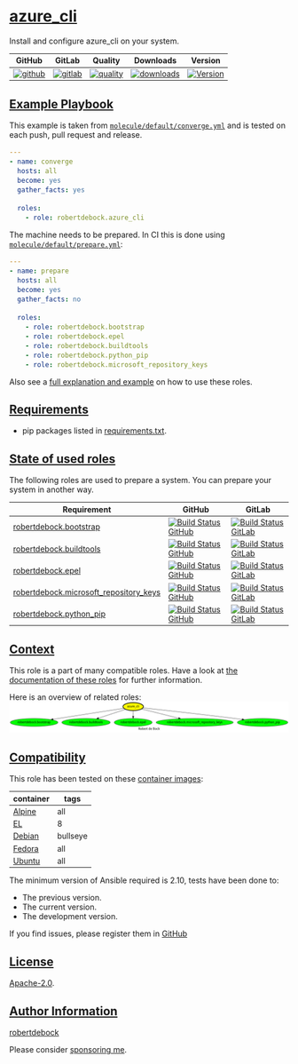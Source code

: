 # [azure_cli](#azure_cli)

Install and configure azure_cli on your system.

|GitHub|GitLab|Quality|Downloads|Version|
|------|------|-------|---------|-------|
|[![github](https://github.com/robertdebock/ansible-role-azure_cli/workflows/Ansible%20Molecule/badge.svg)](https://github.com/robertdebock/ansible-role-azure_cli/actions)|[![gitlab](https://gitlab.com/robertdebock-iac/ansible-role-azure_cli/badges/master/pipeline.svg)](https://gitlab.com/robertdebock-iac/ansible-role-azure_cli)|[![quality](https://img.shields.io/ansible/quality/44611)](https://galaxy.ansible.com/robertdebock/azure_cli)|[![downloads](https://img.shields.io/ansible/role/d/44611)](https://galaxy.ansible.com/robertdebock/azure_cli)|[![Version](https://img.shields.io/github/release/robertdebock/ansible-role-azure_cli.svg)](https://github.com/robertdebock/ansible-role-azure_cli/releases/)|

## [Example Playbook](#example-playbook)

This example is taken from [`molecule/default/converge.yml`](https://github.com/robertdebock/ansible-role-azure_cli/blob/master/molecule/default/converge.yml) and is tested on each push, pull request and release.

```yaml
---
- name: converge
  hosts: all
  become: yes
  gather_facts: yes

  roles:
    - role: robertdebock.azure_cli
```

The machine needs to be prepared. In CI this is done using [`molecule/default/prepare.yml`](https://github.com/robertdebock/ansible-role-azure_cli/blob/master/molecule/default/prepare.yml):

```yaml
---
- name: prepare
  hosts: all
  become: yes
  gather_facts: no

  roles:
    - role: robertdebock.bootstrap
    - role: robertdebock.epel
    - role: robertdebock.buildtools
    - role: robertdebock.python_pip
    - role: robertdebock.microsoft_repository_keys
```

Also see a [full explanation and example](https://robertdebock.nl/how-to-use-these-roles.html) on how to use these roles.


## [Requirements](#requirements)

- pip packages listed in [requirements.txt](https://github.com/robertdebock/ansible-role-azure_cli/blob/master/requirements.txt).

## [State of used roles](#state-of-used-roles)

The following roles are used to prepare a system. You can prepare your system in another way.

| Requirement | GitHub | GitLab |
|-------------|--------|--------|
|[robertdebock.bootstrap](https://galaxy.ansible.com/robertdebock/bootstrap)|[![Build Status GitHub](https://github.com/robertdebock/ansible-role-bootstrap/workflows/Ansible%20Molecule/badge.svg)](https://github.com/robertdebock/ansible-role-bootstrap/actions)|[![Build Status GitLab](https://gitlab.com/robertdebock-iac/ansible-role-bootstrap/badges/master/pipeline.svg)](https://gitlab.com/robertdebock-iac/ansible-role-bootstrap)|
|[robertdebock.buildtools](https://galaxy.ansible.com/robertdebock/buildtools)|[![Build Status GitHub](https://github.com/robertdebock/ansible-role-buildtools/workflows/Ansible%20Molecule/badge.svg)](https://github.com/robertdebock/ansible-role-buildtools/actions)|[![Build Status GitLab](https://gitlab.com/robertdebock-iac/ansible-role-buildtools/badges/master/pipeline.svg)](https://gitlab.com/robertdebock-iac/ansible-role-buildtools)|
|[robertdebock.epel](https://galaxy.ansible.com/robertdebock/epel)|[![Build Status GitHub](https://github.com/robertdebock/ansible-role-epel/workflows/Ansible%20Molecule/badge.svg)](https://github.com/robertdebock/ansible-role-epel/actions)|[![Build Status GitLab](https://gitlab.com/robertdebock-iac/ansible-role-epel/badges/master/pipeline.svg)](https://gitlab.com/robertdebock-iac/ansible-role-epel)|
|[robertdebock.microsoft_repository_keys](https://galaxy.ansible.com/robertdebock/microsoft_repository_keys)|[![Build Status GitHub](https://github.com/robertdebock/ansible-role-microsoft_repository_keys/workflows/Ansible%20Molecule/badge.svg)](https://github.com/robertdebock/ansible-role-microsoft_repository_keys/actions)|[![Build Status GitLab](https://gitlab.com/robertdebock-iac/ansible-role-microsoft_repository_keys/badges/master/pipeline.svg)](https://gitlab.com/robertdebock-iac/ansible-role-microsoft_repository_keys)|
|[robertdebock.python_pip](https://galaxy.ansible.com/robertdebock/python_pip)|[![Build Status GitHub](https://github.com/robertdebock/ansible-role-python_pip/workflows/Ansible%20Molecule/badge.svg)](https://github.com/robertdebock/ansible-role-python_pip/actions)|[![Build Status GitLab](https://gitlab.com/robertdebock-iac/ansible-role-python_pip/badges/master/pipeline.svg)](https://gitlab.com/robertdebock-iac/ansible-role-python_pip)|

## [Context](#context)

This role is a part of many compatible roles. Have a look at [the documentation of these roles](https://robertdebock.nl/) for further information.

Here is an overview of related roles:
![dependencies](https://raw.githubusercontent.com/robertdebock/ansible-role-azure_cli/png/requirements.png "Dependencies")

## [Compatibility](#compatibility)

This role has been tested on these [container images](https://hub.docker.com/u/robertdebock):

|container|tags|
|---------|----|
|[Alpine](https://hub.docker.com/repository/docker/robertdebock/alpine/general)|all|
|[EL](https://hub.docker.com/repository/docker/robertdebock/enterpriselinux/general)|8|
|[Debian](https://hub.docker.com/repository/docker/robertdebock/debian/general)|bullseye|
|[Fedora](https://hub.docker.com/repository/docker/robertdebock/fedora/general)|all|
|[Ubuntu](https://hub.docker.com/repository/docker/robertdebock/ubuntu/general)|all|

The minimum version of Ansible required is 2.10, tests have been done to:

- The previous version.
- The current version.
- The development version.

If you find issues, please register them in [GitHub](https://github.com/robertdebock/ansible-role-azure_cli/issues)

## [License](#license)

[Apache-2.0](https://github.com/robertdebock/ansible-role-azure_cli/blob/master/LICENSE).

## [Author Information](#author-information)

[robertdebock](https://robertdebock.nl/)

Please consider [sponsoring me](https://github.com/sponsors/robertdebock).

